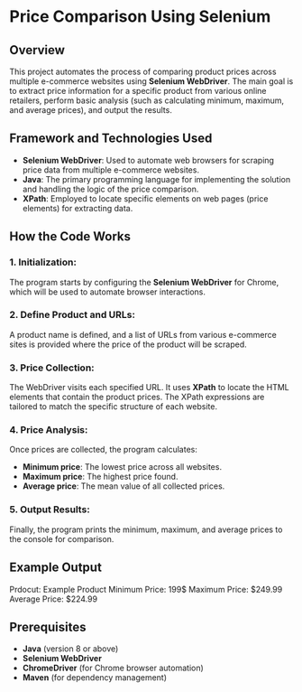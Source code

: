 # Price Comparison Using Selenium

## Overview
This project automates the process of comparing product prices across multiple e-commerce websites using **Selenium WebDriver**. The main goal is to extract price information for a specific product from various online retailers, perform basic analysis (such as calculating minimum, maximum, and average prices), and output the results.

## Framework and Technologies Used

- **Selenium WebDriver**: Used to automate web browsers for scraping price data from multiple e-commerce websites.
- **Java**: The primary programming language for implementing the solution and handling the logic of the price comparison.
- **XPath**: Employed to locate specific elements on web pages (price elements) for extracting data.

## How the Code Works

### 1. **Initialization**:
The program starts by configuring the **Selenium WebDriver** for Chrome, which will be used to automate browser interactions.

### 2. **Define Product and URLs**:
A product name is defined, and a list of URLs from various e-commerce sites is provided where the price of the product will be scraped.

### 3. **Price Collection**:
The WebDriver visits each specified URL.
It uses **XPath** to locate the HTML elements that contain the product prices. The XPath expressions are tailored to match the specific structure of each website.

### 4. **Price Analysis**:
Once prices are collected, the program calculates:
- **Minimum price**: The lowest price across all websites.
- **Maximum price**: The highest price found.
- **Average price**: The mean value of all collected prices.

### 5. **Output Results**:
Finally, the program prints the minimum, maximum, and average prices to the console for comparison.

## Example Output
Prdocut: Example Product Minimum Price: 199$ Maximum Price: $249.99 Average Price: $224.99


## Prerequisites

- **Java** (version 8 or above)
- **Selenium WebDriver**
- **ChromeDriver** (for Chrome browser automation)
- **Maven** (for dependency management)


